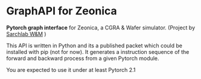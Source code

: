 # GraphAPI for Zeonica
**Pytorch graph interface** for Zeonica, a CGRA &amp; Wafer simulator.
(Project by [Sarchlab W&M](https://sarchlab.org/) )

This API is written in Python and its a published packet which could be installed with pip (not for now). It generates a instruction sequence of the forward and backward process from a given Pytorch module.

You are expected to use it under at least Pytorch 2.1
